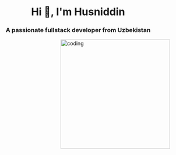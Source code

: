 <h1 align="center">Hi 👋, I'm Husniddin</h1>
    <h3 align="center">A passionate fullstack developer from Uzbekistan</h3>
    <img align="right" width="300"  src="https://25.media.tumblr.com/f1fea510d6f3495c0a33e5f45c978ff9/tumblr_muf3e3Qhe51ru39xmo1_500.gif" alt="coding">
    
  
